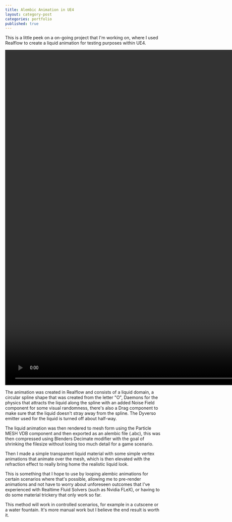 ```yaml
---
title: Alembic Animation in UE4
layout: category-post
categories: portfolio
published: true
---
```


This is a little peek on a on-going project that I'm working on, where I used Realflow to create a liquid animation for testing purposes within UE4.

<div class="video_wrapper">
    <video width="1920px" height="1080px" controls muted controlsList="nodownload">
     	<source src="/assets/video/portfolio/WatermarkedAlembic.mp4" type="video/mp4">
        <source src="/assets/video/portfolio/WatermarkedAlembic.ogg" type="video/ogg">
    </video>
</div>

The animation was created in Realflow and consists of a liquid domain, a circular spline shape that was created from the letter "O", Daemons for the physics that attracts the liquid along the spline with an added Noise Field component for some visual randomness, there's also a Drag component to make sure that the liquid doesn't stray away from the spline. The Dyverso emitter used for the liquid is turned off about half-way. 

The liquid animation was then rendered to mesh form using the Particle MESH VDB component and then exported as an alembic file (.abc), this was then compressed using Blenders Decimate modifier with the goal of shrinking the filesize without losing too much detail for a game scenario.

Then I made a simple transparent liquid material with some simple vertex animations that animate over the mesh, which is then elevated with the refraction effect to really bring home the realistic liquid look.

This is something that I hope to use by looping alembic animations for certain scenarios where that's possible, allowing me to pre-render animations and not have to worry about unforeseen outcomes that I've experienced with Realtime Fluid Solvers (such as Nvidia FLeX), or having to do some material trickery that only work so far.

This method will work in controlled scenarios, for example in a cutscene or a water fountain. It's more manual work but I believe the end result is worth it.